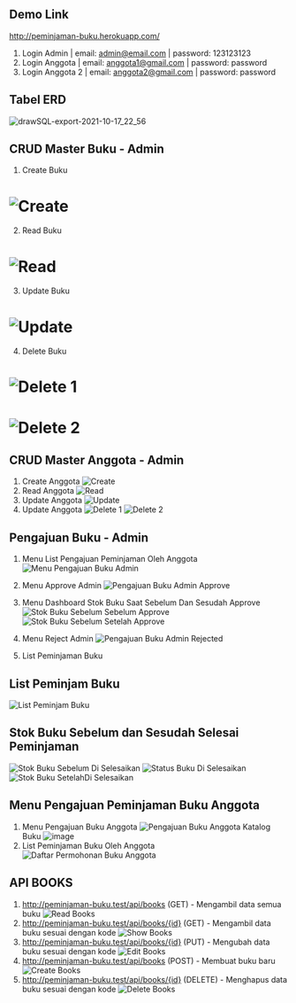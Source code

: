 ## Demo Link
http://peminjaman-buku.herokuapp.com/

1. Login Admin | email: admin@email.com | password: 123123123
2. Login Anggota | email: anggota1@gmail.com | password: password
3. Login Anggota 2 | email: anggota2@gmail.com | password: password

## Tabel ERD 
![drawSQL-export-2021-10-17_22_56](https://user-images.githubusercontent.com/68288783/137865093-52bfc5c1-0df6-4415-a1f9-8ff3c976a979.png)

## CRUD Master Buku - Admin
1. Create Buku
# ![Create](https://user-images.githubusercontent.com/68288783/137865294-870e07a3-1d15-482b-93ba-04cfeec15d12.PNG)
2. Read Buku
# ![Read](https://user-images.githubusercontent.com/68288783/137865318-429527e0-ee9c-46a7-9436-ea4981db9c4c.PNG)
3. Update Buku
# ![Update](https://user-images.githubusercontent.com/68288783/137865333-74624c78-de3f-4020-873f-69db79273da1.PNG)
4. Delete Buku
# ![Delete 1](https://user-images.githubusercontent.com/68288783/137865348-85cb8c4f-61a6-4028-82d2-58b99cbd2f51.PNG)
# ![Delete 2](https://user-images.githubusercontent.com/68288783/137865357-4b6d9ab6-194f-43a6-a9a2-b49c2e766b63.PNG)

## CRUD Master Anggota - Admin
1. Create Anggota
![Create](https://user-images.githubusercontent.com/68288783/137865551-a8bff4f9-9fe1-4d5f-a089-dbfe45d37563.PNG)
2. Read Anggota
![Read](https://user-images.githubusercontent.com/68288783/137865565-3488b055-80a8-4ffe-980c-1bc19a96413f.PNG)
3. Update Anggota
![Update](https://user-images.githubusercontent.com/68288783/137865575-6abf27d0-697b-4484-9ddc-3b87e89831d6.PNG)
4. Update Anggota
![Delete 1](https://user-images.githubusercontent.com/68288783/137865588-34f2cfef-edb4-4bd3-a32b-c0298c14190b.PNG)
![Delete 2](https://user-images.githubusercontent.com/68288783/137865596-3509067b-83b0-4daa-b59d-a82ee281e15d.PNG)

## Pengajuan Buku - Admin
1. Menu List Pengajuan Peminjaman Oleh Anggota
![Menu Pengajuan Buku Admin](https://user-images.githubusercontent.com/68288783/137865934-1410fb55-6182-4eeb-bab8-bb14b41aede7.PNG)

2. Menu Approve Admin 
![Pengajuan Buku Admin Approve](https://user-images.githubusercontent.com/68288783/137866016-a1c19bdf-86a1-428a-a51a-23c643e49137.PNG)

3. Menu Dashboard Stok Buku Saat Sebelum Dan Sesudah Approve
![Stok Buku Sebelum Sebelum Approve](https://user-images.githubusercontent.com/68288783/137866605-e32d4d9f-32df-416c-8be8-76dc39bd81d6.PNG)
![Stok Buku Sebelum Setelah Approve](https://user-images.githubusercontent.com/68288783/137866579-96b9476d-4ba1-47df-9f5b-cf943655238a.PNG)

4. Menu Reject Admin
![Pengajuan Buku Admin Rejected](https://user-images.githubusercontent.com/68288783/137866225-fa87e8dd-47d8-4478-915c-1259a62cd151.PNG)

5. List Peminjaman Buku
## List Peminjam Buku
![List Peminjam Buku](https://user-images.githubusercontent.com/68288783/137868745-c69398c8-0f62-4101-b25f-ae4c16fce5fd.PNG)
## Stok Buku Sebelum dan Sesudah Selesai Peminjaman
![Stok Buku Sebelum Di Selesaikan](https://user-images.githubusercontent.com/68288783/137868805-a87eb0c6-e5d5-49bb-9333-bf97133680fa.PNG)
![Status Buku Di Selesaikan](https://user-images.githubusercontent.com/68288783/137868820-31e3f229-c5d1-47e0-9b22-1cf3fa05db7c.PNG)
![Stok Buku SetelahDi Selesaikan](https://user-images.githubusercontent.com/68288783/137868834-3731bdc7-1b2f-4e07-9a43-d01a78340b36.PNG)


## Menu Pengajuan Peminjaman Buku Anggota
1. Menu Pengajuan Buku Anggota
![Pengajuan Buku Anggota](https://user-images.githubusercontent.com/68288783/137870128-0cb7a59d-fddf-4906-a06e-668b0af1c6e3.PNG)
Katalog Buku
![image](https://user-images.githubusercontent.com/68288783/137870528-4b2439dd-d0f9-4e56-bb7a-1a27090212b6.png)
2. List Peminjaman Buku Oleh Anggota
![Daftar Permohonan Buku Anggota](https://user-images.githubusercontent.com/68288783/137870307-43379da0-f431-4edb-a3fa-5402ecbc00c3.PNG)

## API BOOKS
1. http://peminjaman-buku.test/api/books (GET) -  Mengambil data semua buku
![Read Books](https://user-images.githubusercontent.com/68288783/137871590-a507bce9-71c0-4a2d-bd11-8b24ed972a88.PNG)
2. http://peminjaman-buku.test/api/books/{id} (GET) - Mengambil data buku sesuai dengan kode
![Show Books](https://user-images.githubusercontent.com/68288783/137871671-1c3e2e8d-0878-4114-9b33-cdf035b5fc29.PNG)
3. http://peminjaman-buku.test/api/books/{id} (PUT) - Mengubah data buku sesuai dengan kode
![Edit Books](https://user-images.githubusercontent.com/68288783/137871707-e7b9ca2a-4913-4344-8e10-cd7d315efe80.PNG)
4. http://peminjaman-buku.test/api/books (POST) - Membuat buku baru
![Create Books](https://user-images.githubusercontent.com/68288783/137871724-3c7c4797-991d-4fc9-a6e4-2361ec4ab41e.PNG)
5. http://peminjaman-buku.test/api/books/{id} (DELETE) - Menghapus data buku sesuai dengan kode
![Delete Books](https://user-images.githubusercontent.com/68288783/137871755-16f1e791-544a-4a05-aa3f-6848de40fc21.PNG)
